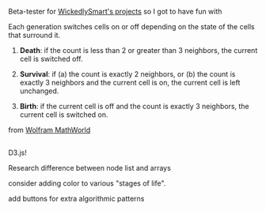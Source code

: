 Beta-tester for [WickedlySmart's projects](http://www.wickedlysmart.com/projects/) so I got to have fun with 

Each generation switches cells on or off depending on the state of the cells that
surround it.

1. **Death**: if the count is less than 2 or greater than 3 neighbors, the current cell is switched off.

2. **Survival**: if (a) the count is exactly 2 neighbors, or (b) the count is exactly 3 neighbors and the current cell is on, the current cell is left unchanged.

3. **Birth**: if the current cell is off and the count is exactly 3 neighbors, the current cell is switched on.

from [Wolfram MathWorld](http://mathworld.wolfram.com)

##

D3.js!

Research difference between node list and arrays

consider adding color to various "stages of life".

add buttons for extra algorithmic patterns
